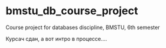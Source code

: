 # bmstu_db_course_project
Course project for databases discipline, BMSTU, 6th semester


Курсач сдан, а вот интро в процессе....
